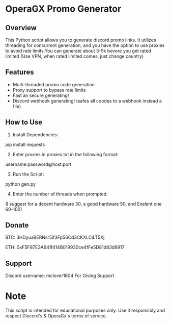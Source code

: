 # OperaGX Promo Generator


## Overview

This Python script allows you to generate discord promo links. It utilizes threading for concurrent generation, and you have the option to use proxies to avoid rate limits.You can generate about 3-5k bevore you get rated limited (Use VPN, when rated limited comes, just change country)

## Features

- Multi-threaded promo code generation
- Proxy support to bypass rate limits
- Fast an secure generating!
- Discord webhook generating! (safes all coodes to a webhook instead a file)

## How to Use

1. Install Dependencies:

pip install requests

2. Enter proxies in proxies.txt in the following format:

username:password@host:port

3. Run the Script:

python gen.py

4. Enter the number of threads when prompted.

(I suggest for a decent hardware 30, a good hardware 50, and Exelent one 60-100)

## Donate 

BTC:  3HDyuaBERNsr5if3Fp56Cd3CKXLCiLT5Xj

ETH:  0xF5F87E3A641f414B019930ce4fFe5D81d83d9917

## Support

Discord username: mclover1604 For Giving Support

# Note
This script is intended for educational purposes only. Use it responsibly and respect Discord's & OperaGx's terms of service.
